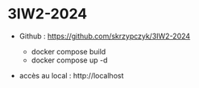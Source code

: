 # 3IW2-2024
- Github : https://github.com/skrzypczyk/3IW2-2024
    - docker compose build
    - docker compose up -d

- accès au local : http://localhost
